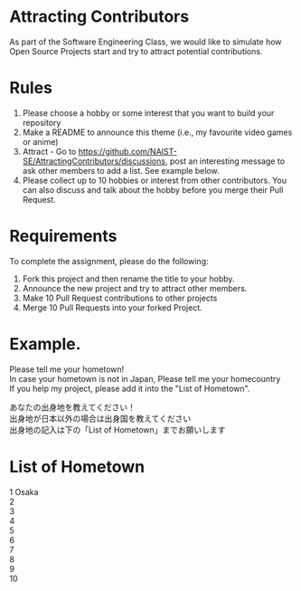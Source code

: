 # Attracting Contributors
As part of the Software Engineering Class, we would like to simulate how Open Source Projects start and try to attract potential contributions.

# Rules

1. Please choose a hobby or some interest that you want to build your repository
2. Make a README to announce this theme (i.e., my favourite video games or anime)
3. Attract - Go to https://github.com/NAIST-SE/AttractingContributors/discussions, post an interesting message to ask other members to add a list. See example below.
4. Please collect up to 10 hobbies or interest from other contributors. You can also discuss and talk about the hobby before you merge their Pull Request.

# Requirements
To complete the assignment, please do the following:
1. Fork this project and then rename the title to your hobby. 
2. Announce the new project and try to attract other members.
3. Make 10 Pull Request contributions to other projects
4. Merge 10 Pull Requests into your forked Project.

# Example. 

Please tell me your hometown!</br>
In case your hometown is not in Japan, Please tell me your homecountry</br>
If you help my project, please add it into the "List of Hometown".</br>

あなたの出身地を教えてください！</br>
出身地が日本以外の場合は出身国を教えてください</br>
出身地の記入は下の「List of Hometown」までお願いします</br>

# List of Hometown
1 Osaka</br>
2</br>
3</br>
4</br>
5</br>
6</br>
7</br>
8</br>
9</br>
10</br>
